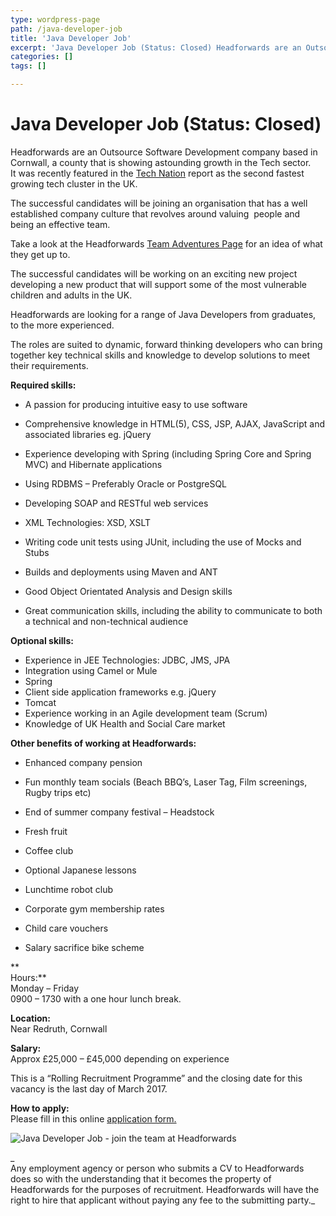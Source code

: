 ```yaml
---
type: wordpress-page
path: /java-developer-job
title: 'Java Developer Job'
excerpt: 'Java Developer Job (Status: Closed) Headforwards are an Outsource Software Development company based in Cornwall, a county that is showing astounding growth in the Tech sector. It was recently featured in the Tech Nation report as the second fastest growing tech cluster in the UK. The successful candidates will be joining an organisation that has a …'
categories: []
tags: []

---
```

Java Developer Job (Status: Closed)
===================================

Headforwards are an Outsource Software Development company based in Cornwall, a county that is showing astounding growth in the Tech sector.  
It was recently featured in the [Tech Nation](http://www.techcityuk.com//headforwards.com/wp-content/uploads/2016/02/Tech-Nation-2016_FINAL-ONLINE-1.pdf) report as the second fastest growing tech cluster in the UK.

The successful candidates will be joining an organisation that has a well established company culture that revolves around valuing  people and being an effective team.

Take a look at the Headforwards [Team Adventures Page](http://www.headforwards.com/category/team-adventures/) for an idea of what they get up to.

The successful candidates will be working on an exciting new project developing a new product that will support some of the most vulnerable children and adults in the UK.

Headforwards are looking for a range of Java Developers from graduates, to the more experienced.

The roles are suited to dynamic, forward thinking developers who can bring together key technical skills and knowledge to develop solutions to meet their requirements.

**Required skills:**

*   A passion for producing intuitive easy to use software
*   Comprehensive knowledge in HTML(5), CSS, JSP, AJAX, JavaScript and associated libraries eg. jQuery

*   Experience developing with Spring (including Spring Core and Spring MVC) and Hibernate applications
*   Using RDBMS – Preferably Oracle or PostgreSQL
*   Developing SOAP and RESTful web services
*   XML Technologies: XSD, XSLT
*   Writing code unit tests using JUnit, including the use of Mocks and Stubs
*   Builds and deployments using Maven and ANT
*   Good Object Orientated Analysis and Design skills
*   Great communication skills, including the ability to communicate to both a technical and non-technical audience

**Optional skills:**

*   Experience in JEE Technologies: JDBC, JMS, JPA
*   Integration using Camel or Mule
*   Spring
*   Client side application frameworks e.g. jQuery
*   Tomcat
*   Experience working in an Agile development team (Scrum)
*   Knowledge of UK Health and Social Care market

**Other benefits of working at Headforwards:**

*   Enhanced company pension
*   Fun monthly team socials (Beach BBQ’s, Laser Tag, Film screenings, Rugby trips etc)
*   End of summer company festival – Headstock
*   Fresh fruit
*   Coffee club
*   Optional Japanese lessons
*   Lunchtime robot club
*   Corporate gym membership rates  
    

*   Child care vouchers
*   Salary sacrifice bike scheme

**  
Hours:**  
Monday – Friday  
0900 – 1730 with a one hour lunch break.

**Location:**  
Near Redruth, Cornwall

**Salary:**  
Approx £25,000 – £45,000 depending on experience

This is a “Rolling Recruitment Programme” and the closing date for this vacancy is the last day of March 2017.

**How to apply:**  
Please fill in this online [application form.](https://www.headforwards.com/careers/application-form/)

![Java Developer Job - join the team at Headforwards ](//headforwards.com/wp-content/uploads/2016/06/SGP7335.jpg)

_  
Any employment agency or person who submits a CV to Headforwards does so with the understanding that it becomes the property of Headforwards for the purposes of recruitment. Headforwards will have the right to hire that applicant without paying any fee to the submitting party._
